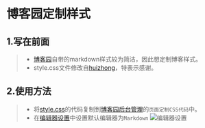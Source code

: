 # 博客园定制样式
## 1.写在前面
> * [博客园](http://www.cnblogs.com/gzdaijie/)自带的markdown样式较为简洁，因此想定制博客样式。
> * style.css文件修改自[huizhong](https://github.com/huizhong/cnblogs-markdown-css)，特表示感谢。
## 2.使用方法
> * 将[style.css](https://github.com/gzdaijie/cnblogs_markdown_css/style.css)的代码复制到[博客园后台管理](http://i.cnblogs.com/Configure.aspx)的`页面定制CSS代码`中。
> * 在[编辑器设置](http://i.cnblogs.com/Preferences.aspx)中设置默认编辑器为`Markdown`
![编辑器设置](https://github.com/gzdaijie/cnblogs_markdown_css/style.css/image/settings_editor.jpg)
